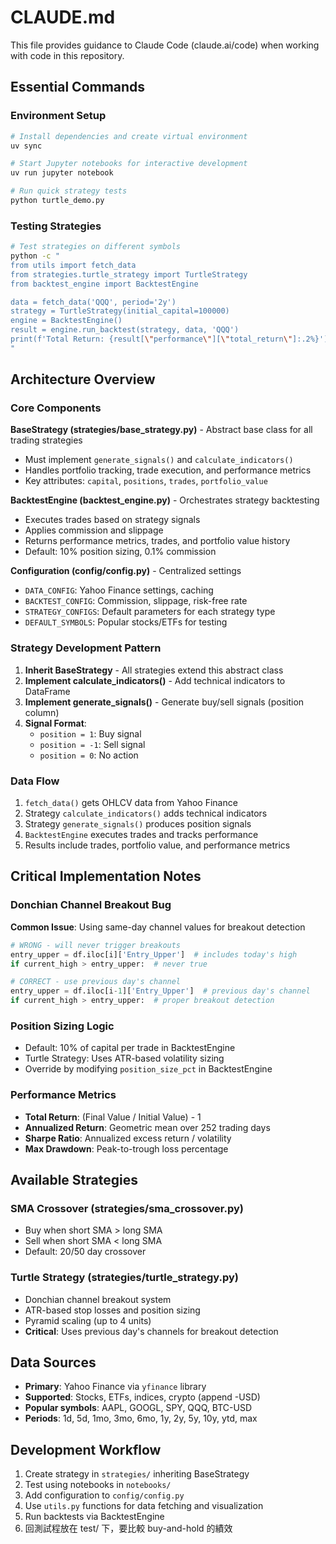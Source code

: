# CLAUDE.md

This file provides guidance to Claude Code (claude.ai/code) when working with code in this repository.

## Essential Commands

### Environment Setup
```bash
# Install dependencies and create virtual environment
uv sync

# Start Jupyter notebooks for interactive development
uv run jupyter notebook

# Run quick strategy tests
python turtle_demo.py
```

### Testing Strategies
```bash
# Test strategies on different symbols
python -c "
from utils import fetch_data
from strategies.turtle_strategy import TurtleStrategy
from backtest_engine import BacktestEngine

data = fetch_data('QQQ', period='2y')
strategy = TurtleStrategy(initial_capital=100000)
engine = BacktestEngine()
result = engine.run_backtest(strategy, data, 'QQQ')
print(f'Total Return: {result[\"performance\"][\"total_return\"]:.2%}')
"
```

## Architecture Overview

### Core Components

**BaseStrategy (strategies/base_strategy.py)** - Abstract base class for all trading strategies
- Must implement `generate_signals()` and `calculate_indicators()` 
- Handles portfolio tracking, trade execution, and performance metrics
- Key attributes: `capital`, `positions`, `trades`, `portfolio_value`

**BacktestEngine (backtest_engine.py)** - Orchestrates strategy backtesting
- Executes trades based on strategy signals
- Applies commission and slippage
- Returns performance metrics, trades, and portfolio value history
- Default: 10% position sizing, 0.1% commission

**Configuration (config/config.py)** - Centralized settings
- `DATA_CONFIG`: Yahoo Finance settings, caching
- `BACKTEST_CONFIG`: Commission, slippage, risk-free rate
- `STRATEGY_CONFIGS`: Default parameters for each strategy type
- `DEFAULT_SYMBOLS`: Popular stocks/ETFs for testing

### Strategy Development Pattern

1. **Inherit BaseStrategy** - All strategies extend this abstract class
2. **Implement calculate_indicators()** - Add technical indicators to DataFrame
3. **Implement generate_signals()** - Generate buy/sell signals (position column)
4. **Signal Format**: 
   - `position = 1`: Buy signal
   - `position = -1`: Sell signal  
   - `position = 0`: No action

### Data Flow
1. `fetch_data()` gets OHLCV data from Yahoo Finance
2. Strategy `calculate_indicators()` adds technical indicators
3. Strategy `generate_signals()` produces position signals
4. `BacktestEngine` executes trades and tracks performance
5. Results include trades, portfolio value, and performance metrics

## Critical Implementation Notes

### Donchian Channel Breakout Bug
**Common Issue**: Using same-day channel values for breakout detection
```python
# WRONG - will never trigger breakouts
entry_upper = df.iloc[i]['Entry_Upper']  # includes today's high
if current_high > entry_upper:  # never true

# CORRECT - use previous day's channel
entry_upper = df.iloc[i-1]['Entry_Upper']  # previous day's channel
if current_high > entry_upper:  # proper breakout detection
```

### Position Sizing Logic
- Default: 10% of capital per trade in BacktestEngine
- Turtle Strategy: Uses ATR-based volatility sizing
- Override by modifying `position_size_pct` in BacktestEngine

### Performance Metrics
- **Total Return**: (Final Value / Initial Value) - 1
- **Annualized Return**: Geometric mean over 252 trading days
- **Sharpe Ratio**: Annualized excess return / volatility
- **Max Drawdown**: Peak-to-trough loss percentage

## Available Strategies

### SMA Crossover (strategies/sma_crossover.py)
- Buy when short SMA > long SMA
- Sell when short SMA < long SMA
- Default: 20/50 day crossover

### Turtle Strategy (strategies/turtle_strategy.py)
- Donchian channel breakout system
- ATR-based stop losses and position sizing
- Pyramid scaling (up to 4 units)
- **Critical**: Uses previous day's channels for breakout detection

## Data Sources
- **Primary**: Yahoo Finance via `yfinance` library
- **Supported**: Stocks, ETFs, indices, crypto (append -USD)
- **Popular symbols**: AAPL, GOOGL, SPY, QQQ, BTC-USD
- **Periods**: 1d, 5d, 1mo, 3mo, 6mo, 1y, 2y, 5y, 10y, ytd, max

## Development Workflow
1. Create strategy in `strategies/` inheriting BaseStrategy
2. Test using notebooks in `notebooks/`
3. Add configuration to `config/config.py`
4. Use `utils.py` functions for data fetching and visualization
5. Run backtests via BacktestEngine
6. 回測試程放在 test/ 下，要比較 buy-and-hold 的績效